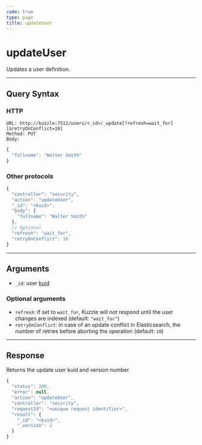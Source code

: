 ```yaml
---
code: true
type: page
title: updateUser
---
```


# updateUser

Updates a user definition.

---

## Query Syntax

### HTTP

```http
URL: http://kuzzle:7512/users/<_id>/_update[?refresh=wait_for][&retryOnConflict=10]
Method: PUT
Body:
```

```js
{
  "fullname": "Walter Smith"
}
```

### Other protocols

```js
{
  "controller": "security",
  "action": "updateUser",
  "_id": "<kuid>",
  "body": {
    "fullname": "Walter Smith"
  },
  // Optional
  "refresh": "wait_for",
  "retryOnConflict": 10
}
```

---

## Arguments

- `_id`: user [kuid](/core/2/guides/kuzzle-depth/authentication#the-kuzzle-user-identifier)

### Optional arguments

- `refresh`: if set to `wait_for`, Kuzzle will not respond until the user changes are indexed (default: `"wait_for"`)
- `retryOnConflict`: in case of an update conflict in Elasticsearch, the number of retries before aborting the operation (default: `10`)

---

## Response

Returns the update user kuid and version number.

```js
{
  "status": 200,
  "error": null,
  "action": "updateUser",
  "controller": "security",
  "requestId": "<unique request identifier>",
  "result": {
    "_id": "<kuid>",
    "_version": 2
  }
}
```
